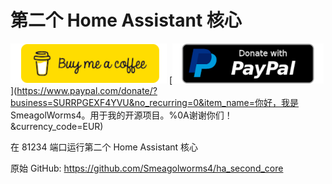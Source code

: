 # 第二个 Home Assistant 核心

[!["给我买杯咖啡"](https://raw.githubusercontent.com/Smeagolworms4/donate-assets/master/coffee.png)](https://www.buymeacoffee.com/smeagolworms4)
[!["给我买杯咖啡"](https://raw.githubusercontent.com/Smeagolworms4/donate-assets/master/paypal.png)](https://www.paypal.com/donate/?business=SURRPGEXF4YVU&no_recurring=0&item_name=你好，我是 SmeagolWorms4。用于我的开源项目。%0A谢谢你们！&currency_code=EUR)

在 81234 端口运行第二个 Home Assistant 核心

原始 GitHub: https://github.com/Smeagolworms4/ha_second_core